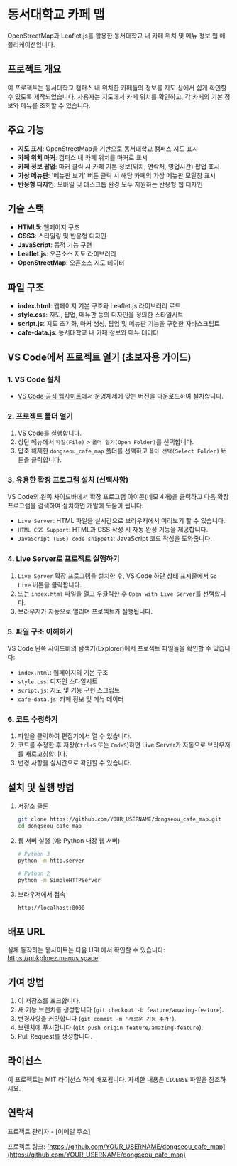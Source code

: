 # 동서대학교 카페 맵

OpenStreetMap과 Leaflet.js를 활용한 동서대학교 내 카페 위치 및 메뉴 정보 웹 애플리케이션입니다.

## 프로젝트 개요

이 프로젝트는 동서대학교 캠퍼스 내 위치한 카페들의 정보를 지도 상에서 쉽게 확인할 수 있도록 제작되었습니다. 사용자는 지도에서 카페 위치를 확인하고, 각 카페의 기본 정보와 메뉴를 조회할 수 있습니다.

## 주요 기능

- **지도 표시**: OpenStreetMap을 기반으로 동서대학교 캠퍼스 지도 표시
- **카페 위치 마커**: 캠퍼스 내 카페 위치를 마커로 표시
- **카페 정보 팝업**: 마커 클릭 시 카페 기본 정보(위치, 연락처, 영업시간) 팝업 표시
- **가상 메뉴판**: '메뉴판 보기' 버튼 클릭 시 해당 카페의 가상 메뉴판 모달창 표시
- **반응형 디자인**: 모바일 및 데스크톱 환경 모두 지원하는 반응형 웹 디자인

## 기술 스택

- **HTML5**: 웹페이지 구조
- **CSS3**: 스타일링 및 반응형 디자인
- **JavaScript**: 동적 기능 구현
- **Leaflet.js**: 오픈소스 지도 라이브러리
- **OpenStreetMap**: 오픈소스 지도 데이터

## 파일 구조

- **index.html**: 웹페이지 기본 구조와 Leaflet.js 라이브러리 로드
- **style.css**: 지도, 팝업, 메뉴판 등의 디자인을 정의한 스타일시트
- **script.js**: 지도 초기화, 마커 생성, 팝업 및 메뉴판 기능을 구현한 자바스크립트
- **cafe-data.js**: 동서대학교 내 카페 정보와 메뉴 데이터

## VS Code에서 프로젝트 열기 (초보자용 가이드)

### 1. VS Code 설치
- [VS Code 공식 웹사이트](https://code.visualstudio.com/)에서 운영체제에 맞는 버전을 다운로드하여 설치합니다.

### 2. 프로젝트 폴더 열기
1. VS Code를 실행합니다.
2. 상단 메뉴에서 `파일(File)` > `폴더 열기(Open Folder)`를 선택합니다.
3. 압축 해제한 `dongseou_cafe_map` 폴더를 선택하고 `폴더 선택(Select Folder)` 버튼을 클릭합니다.

### 3. 유용한 확장 프로그램 설치 (선택사항)
VS Code의 왼쪽 사이드바에서 확장 프로그램 아이콘(네모 4개)을 클릭하고 다음 확장 프로그램을 검색하여 설치하면 개발에 도움이 됩니다:
- `Live Server`: HTML 파일을 실시간으로 브라우저에서 미리보기 할 수 있습니다.
- `HTML CSS Support`: HTML과 CSS 작성 시 자동 완성 기능을 제공합니다.
- `JavaScript (ES6) code snippets`: JavaScript 코드 작성을 도와줍니다.

### 4. Live Server로 프로젝트 실행하기
1. `Live Server` 확장 프로그램을 설치한 후, VS Code 하단 상태 표시줄에서 `Go Live` 버튼을 클릭합니다.
2. 또는 `index.html` 파일을 열고 우클릭한 후 `Open with Live Server`를 선택합니다.
3. 브라우저가 자동으로 열리며 프로젝트가 실행됩니다.

### 5. 파일 구조 이해하기
VS Code 왼쪽 사이드바의 탐색기(Explorer)에서 프로젝트 파일들을 확인할 수 있습니다:
- `index.html`: 웹페이지의 기본 구조
- `style.css`: 디자인 스타일시트
- `script.js`: 지도 및 기능 구현 스크립트
- `cafe-data.js`: 카페 정보 및 메뉴 데이터

### 6. 코드 수정하기
1. 파일을 클릭하여 편집기에서 열 수 있습니다.
2. 코드를 수정한 후 저장(`Ctrl+S` 또는 `Cmd+S`)하면 Live Server가 자동으로 브라우저를 새로고침합니다.
3. 변경 사항을 실시간으로 확인할 수 있습니다.

## 설치 및 실행 방법

1. 저장소 클론
   ```bash
   git clone https://github.com/YOUR_USERNAME/dongseou_cafe_map.git
   cd dongseou_cafe_map
   ```

2. 웹 서버 실행 (예: Python 내장 웹 서버)
   ```bash
   # Python 3
   python -m http.server
   
   # Python 2
   python -m SimpleHTTPServer
   ```

3. 브라우저에서 접속
   ```
   http://localhost:8000
   ```

## 배포 URL

실제 동작하는 웹사이트는 다음 URL에서 확인할 수 있습니다:
https://pbkplmez.manus.space

## 기여 방법

1. 이 저장소를 포크합니다.
2. 새 기능 브랜치를 생성합니다 (`git checkout -b feature/amazing-feature`).
3. 변경사항을 커밋합니다 (`git commit -m '새로운 기능 추가'`).
4. 브랜치에 푸시합니다 (`git push origin feature/amazing-feature`).
5. Pull Request를 생성합니다.

## 라이선스

이 프로젝트는 MIT 라이선스 하에 배포됩니다. 자세한 내용은 `LICENSE` 파일을 참조하세요.

## 연락처

프로젝트 관리자 - [이메일 주소]

프로젝트 링크: [https://github.com/YOUR_USERNAME/dongseou_cafe_map](https://github.com/YOUR_USERNAME/dongseou_cafe_map)

